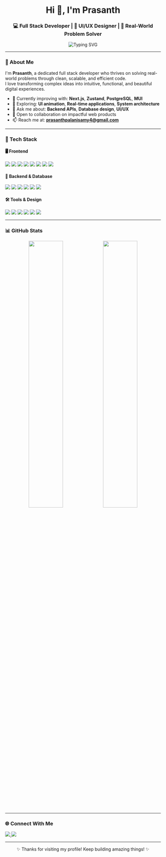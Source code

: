 <h1 align="center">Hi 👋, I'm Prasanth</h1>
<h3 align="center">💻 Full Stack Developer | 🎨 UI/UX Designer | 🧠 Real-World Problem Solver</h3>

<p align="center">
  <img src="https://readme-typing-svg.demolab.com?font=Fira+Code&pause=1000&color=3DCF91&center=true&vCenter=true&width=450&lines=Building+Real-World+Solutions+with+Code!;Full+Stack+Dev+%7C+UI%2FUX+Focused;Always+Learning%2C+Always+Improving" alt="Typing SVG" />
</p>

---

### 🚀 About Me

I'm **Prasanth**, a dedicated full stack developer who thrives on solving real-world problems through clean, scalable, and efficient code.  
I love transforming complex ideas into intuitive, functional, and beautiful digital experiences.

- 🌱 Currently improving with: **Next.js**, **Zustand**, **PostgreSQL**, **MUI**
- 🎯 Exploring: **UI animation**, **Real-time applications**, **System architecture**
- 💬 Ask me about: **Backend APIs**, **Database design**, **UI/UX**
- 🤝 Open to collaboration on impactful web products
- 📫 Reach me at: **prasanthpalanisamy4@gmail.com**

---

### 🧰 Tech Stack

#### 🖥️ Frontend
<p>
  <img src="https://img.shields.io/badge/React-20232A?style=flat&logo=react&logoColor=61DAFB" />
  <img src="https://img.shields.io/badge/Next.js-000000?style=flat&logo=nextdotjs&logoColor=white" />
  <img src="https://img.shields.io/badge/Zustand-000000?style=flat&logo=zustand&logoColor=white" />
  <img src="https://img.shields.io/badge/MUI-007FFF?style=flat&logo=mui&logoColor=white" />
  <img src="https://img.shields.io/badge/Tailwind_CSS-38B2AC?style=flat&logo=tailwind-css&logoColor=white" />
  <img src="https://img.shields.io/badge/JavaScript-F7DF1E?style=flat&logo=javascript&logoColor=black" />
  <img src="https://img.shields.io/badge/HTML5-E34F26?style=flat&logo=html5&logoColor=white" />
  <img src="https://img.shields.io/badge/CSS3-1572B6?style=flat&logo=css3&logoColor=white" />
</p>

#### 🧪 Backend & Database
<p>
  <img src="https://img.shields.io/badge/Node.js-43853D?style=flat&logo=node.js&logoColor=white" />
  <img src="https://img.shields.io/badge/Express.js-000000?style=flat&logo=express&logoColor=white" />
  <img src="https://img.shields.io/badge/PostgreSQL-336791?style=flat&logo=postgresql&logoColor=white" />
  <img src="https://img.shields.io/badge/Django-092E20?style=flat&logo=django&logoColor=white" />
  <img src="https://img.shields.io/badge/SQLite-003B57?style=flat&logo=sqlite&logoColor=white" />
  <img src="https://img.shields.io/badge/Sequelize-52B0E7?style=flat&logo=sequelize&logoColor=white" />
</p>

#### 🛠️ Tools & Design
<p>
  <img src="https://img.shields.io/badge/Figma-F24E1E?style=flat&logo=figma&logoColor=white" />
  <img src="https://img.shields.io/badge/Git-F05032?style=flat&logo=git&logoColor=white" />
  <img src="https://img.shields.io/badge/GitHub-181717?style=flat&logo=github&logoColor=white" />
  <img src="https://img.shields.io/badge/Vercel-000000?style=flat&logo=vercel&logoColor=white" />
  <img src="https://img.shields.io/badge/Netlify-00C7B7?style=flat&logo=netlify&logoColor=white" />
  <img src="https://img.shields.io/badge/Postman-FF6C37?style=flat&logo=postman&logoColor=white" />
</p>

----

### 📊 GitHub Stats

<p align="center">
  <img src="https://github-readme-stats.vercel.app/api?username=prasanth45bit&show_icons=true&theme=radical" width="47%" />
  <img src="https://github-readme-streak-stats.herokuapp.com?user=prasanth45bit&theme=radical" width="47%" />
</p>

---

### 🌐 Connect With Me

<a href="https://linkedin.com/in/yourlinkedin" target="_blank">
  <img src="https://img.shields.io/badge/LinkedIn-0A66C2?style=flat&logo=linkedin&logoColor=white"/>
</a>
<a href="mailto:prasanthpalanisamy4@gmail.com" target="_blank">
  <img src="https://img.shields.io/badge/Gmail-D14836?style=flat&logo=gmail&logoColor=white"/>
</a>

---

<p align="center">✨ Thanks for visiting my profile! Keep building amazing things! ✨</p>
